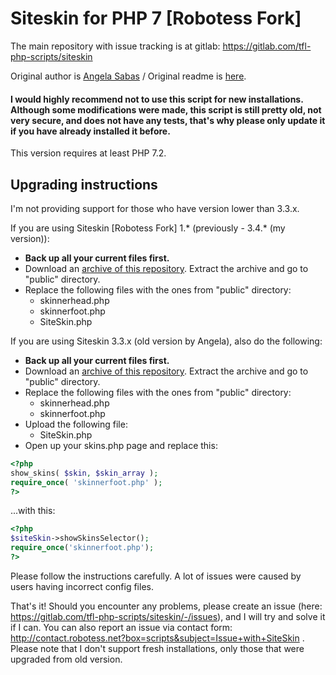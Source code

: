 # Siteskin for PHP 7 [Robotess Fork]

The main repository with issue tracking is at gitlab: https://gitlab.com/tfl-php-scripts/siteskin

Original author is [Angela Sabas](https://github.com/angelasabas/siteskin) / Original readme is [here](public/readme.txt).

#### I would highly recommend not to use this script for new installations. Although some modifications were made, this script is still pretty old, not very secure, and does not have any tests, that's why please only update it if you have already installed it before.

This version requires at least PHP 7.2.

## Upgrading instructions

I'm not providing support for those who have version lower than 3.3.x.

If you are using Siteskin [Robotess Fork] 1.* (previously - 3.4.* (my version)):
- **Back up all your current files first.**
- Download an [archive of this repository](https://gitlab.com/tfl-php-scripts/siteskin/-/archive/master/siteskin-master.zip?path=public). Extract the archive and go to "public" directory.
- Replace the following files with the ones from "public" directory:
  - skinnerhead.php
  - skinnerfoot.php
  - SiteSkin.php

If you are using Siteskin 3.3.x (old version by Angela), also do the following:
- **Back up all your current files first.**
- Download an [archive of this repository](https://gitlab.com/tfl-php-scripts/siteskin/-/archive/master/siteskin-master.zip?path=public). Extract the archive and go to "public" directory.
- Replace the following files with the ones from "public" directory:
  - skinnerhead.php
  - skinnerfoot.php
- Upload the following file:
  - SiteSkin.php
- Open up your skins.php page and replace this:
```php
<?php
show_skins( $skin, $skin_array );
require_once( 'skinnerfoot.php' );
?>
```
...with this:
```php
<?php
$siteSkin->showSkinsSelector();
require_once('skinnerfoot.php');
?>
```

Please follow the instructions carefully. A lot of issues were caused by users having incorrect config files.

That's it! Should you encounter any problems, please create an issue (here: https://gitlab.com/tfl-php-scripts/siteskin/-/issues), and I will try and solve it if I can. You can also report an issue via contact form: http://contact.robotess.net?box=scripts&subject=Issue+with+SiteSkin . Please note that I don't support fresh installations, only those that were upgraded from old version.

